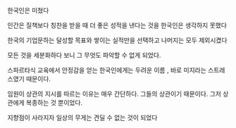 
한국인은 미쳤다

인간은 질책보다 칭찬을 받을 때 더 좋은 성적을 낸다는 것을 한국인은 생각하지 못했다

한국의 기업문하는 달성할 목표와 쌓이는 실적만을 선택하고 나머지는 모두 제외시켰다

모든 것을 세분화하다 보니 그 무엇도 파악할 수 없게 되었다. 

스파르타식 교육에서 안정감을 얻는 한국인에게는 두려운 이름 , 바로 미지라는 스트레스였기 때문이다. 

임원이 상관의 지시를 따르는 이유는 매우 간단하다. 그들의 상관이기 때문이다. 그저 상관에게 복종하는 것 뿐이었다. 

지향점이 사라지자 일상의 무게는 견딜 수 없는 것이 되었다 

